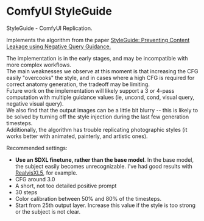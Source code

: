 # ComfyUI StyleGuide

StyleGuide - ComfyUI Replication.

Implements the algorithm from the paper [StyleGuide: Preventing Content Leakage using Negative Query Guidance.](https://openreview.net/forum?id=618qfjvSt9)

The implementation is in the early stages, and may be incompatible with more complex workflows.  
The main weaknesses we observe at this moment is that increasing the CFG easily "overcooks" the style,
and in cases where a high CFG is required for correct anatomy generation, the tradeoff may be limiting.  
Future work on the implementation will likely support a 3 or 4-pass computation with multiple guidance values (ie, uncond, cond, visual query, negative visual query).  
We also find that the output images can be a little bit blurry -- this is likely to be solved by turning off the style injection during the last few generation timesteps.  
Additionally, the algorithm has trouble replicating photographic styles (it works better with animated, painterly, and artistic ones).

Recommended settings:
 - **Use an SDXL finetune, rather than the base model**. In the base model, the subject easily becomes unrecognizable. I've had good results with [RealvisXL5](https://civitai.com/models/139562?modelVersionId=789646), for example.
 - CFG around 3.0
 - A short, not too detailed positive prompt
 - 30 steps
 - Color calibration between 50% and 80% of the timesteps.
 - Start from 25th output layer. Increase this value if the style is too strong or the subject is not clear.
